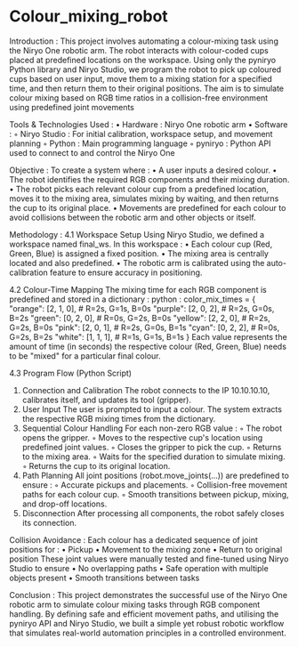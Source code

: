 # Colour_mixing_robot

Introduction :
This project involves automating a colour-mixing task using the Niryo One robotic
arm. The robot interacts with colour-coded cups placed at predefined locations on
the workspace. Using only the pyniryo Python library and Niryo Studio, we
program the robot to pick up coloured cups based on user input, move them to a
mixing station for a specified time, and then return them to their original positions.
The aim is to simulate colour mixing based on RGB time ratios in a collision-free
environment using predefined joint movements


Tools & Technologies Used :
• Hardware : Niryo One robotic arm
• Software :
◦ Niryo Studio : For initial calibration, workspace setup, and movement
planning
◦ Python : Main programming language
◦ pyniryo : Python API used to connect to and control the Niryo One


Objective :
To create a system where :
• A user inputs a desired colour.
• The robot identifies the required RGB components and their mixing duration.
• The robot picks each relevant colour cup from a predefined location, moves it
to the mixing area, simulates mixing by waiting, and then returns the cup to
its original place.
• Movements are predefined for each colour to avoid collisions between the
robotic arm and other objects or itself.


Methodology :
4.1 Workspace Setup
Using Niryo Studio, we defined a workspace named final_ws. In this workspace :
• Each colour cup (Red, Green, Blue) is assigned a fixed position.
• The mixing area is centrally located and also predefined.
• The robotic arm is calibrated using the auto-calibration feature to ensure
accuracy in positioning.


4.2 Colour-Time Mapping
The mixing time for each RGB component is predefined and stored in a dictionary :
python :
color_mix_times = {
    "orange": [2, 1, 0],     # R=2s, G=1s, B=0s
    "purple": [2, 0, 2],     # R=2s, G=0s, B=2s
    "green":  [0, 2, 0],     # R=0s, G=2s, B=0s
    "yellow": [2, 2, 0],     # R=2s, G=2s, B=0s
    "pink":   [2, 0, 1],     # R=2s, G=0s, B=1s
    "cyan":   [0, 2, 2],     # R=0s, G=2s, B=2s
    "white":  [1, 1, 1],     # R=1s, G=1s, B=1s
}
Each value represents the amount of time (in seconds) the respective colour (Red,
Green, Blue) needs to be "mixed" for a particular final colour.

4.3 Program Flow (Python Script)
1. Connection and Calibration
The robot connects to the IP 10.10.10.10, calibrates itself, and updates its
tool (gripper).
2. User Input
The user is prompted to input a colour. The system extracts the respective
RGB mixing times from the dictionary.
3. Sequential Colour Handling
For each non-zero RGB value :
◦ The robot opens the gripper.
◦ Moves to the respective cup's location using predefined joint values.
◦ Closes the gripper to pick the cup.
◦ Returns to the mixing area.
◦ Waits for the specified duration to simulate mixing.
◦ Returns the cup to its original location.
4. Path Planning
All joint positions (robot.move_joints(...)) are predefined to ensure :
◦ Accurate pickups and placements.
◦ Collision-free movement paths for each colour cup.
◦ Smooth transitions between pickup, mixing, and drop-off locations.
5. Disconnection
After processing all components, the robot safely closes its connection.


Collision Avoidance :
Each colour has a dedicated sequence of joint positions for :
• Pickup
• Movement to the mixing zone
• Return to original position
These joint values were manually tested and fine-tuned using Niryo Studio to ensure
• No overlapping paths
• Safe operation with multiple objects present
• Smooth transitions between tasks


Conclusion :
This project demonstrates the successful use of the Niryo One robotic arm to
simulate colour mixing tasks through RGB component handling. By defining safe
and efficient movement paths, and utilising the pyniryo API and Niryo Studio, we
built a simple yet robust robotic workflow that simulates real-world automation
principles in a controlled environment.
